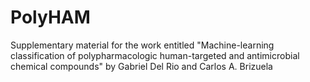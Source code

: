 # PolyHAM
Supplementary material for the work entitled "Machine-learning classification of polypharmacologic human-targeted and antimicrobial chemical compounds" by Gabriel Del Rio and Carlos A. Brizuela
